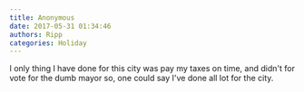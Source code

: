 ```yaml
---
title: Anonymous
date: 2017-05-31 01:34:46
authors: Ripp
categories: Holiday
---
```


 I only thing I have done for this city was pay my taxes on time, and didn't for vote for the dumb mayor so, one could say I've done all lot for the city.
